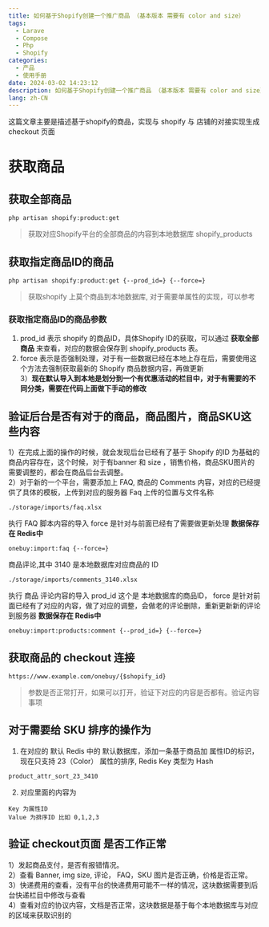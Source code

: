 ```yaml
---
title: 如何基于Shopify创建一个推广商品 （基本版本 需要有 color and size）
tags:
  - Larave
  - Compose
  - Php
  - Shopify
categories:
  - 产品
  - 使用手册
date: 2024-03-02 14:23:12
description: 如何基于Shopify创建一个推广商品 （基本版本 需要有 color and size）
lang: zh-CN
---
```

这篇文章主要是描述基于shopify的商品，实现与 shopify 与 店铺的对接实现生成 checkout 页面

# 获取商品

## 获取全部商品

```
php artisan shopify:product:get
```
> 获取对应Shopify平台的全部商品的内容到本地数据库 shopify_products

## 获取指定商品ID的商品

```
php artisan shopify:product:get {--prod_id=} {--force=}
```
> 获取shopify 上莫个商品到本地数据库, 对于需要单属性的实现，可以参考 

### 获取指定商品ID的商品参数
1) prod_id 表示 shopify 的商品ID，具体Shopify ID的获取，可以通过 **获取全部商品** 来查看，对应的数据会保存到 shopify_products 表。
2) force 表示是否强制处理，对于有一些数据已经在本地上存在后，需要使用这个方法去强制获取最新的 Shopify 商品数据内容，再做更新  
3）**现在默认导入到本地是划分到一个有优惠活动的栏目中，对于有需要的不同分类，需要在代码上面做下手动的修改**

## 验证后台是否有对于的商品，商品图片，商品SKU这些内容
1）在完成上面的操作的时候，就会发现后台已经有了基于 Shopify 的ID 为基础的商品内容存在，这个时候，对于有banner 和 size ，销售价格，商品SKU图片的需要调整的，都会在商品后台去调整。  
2）对于新的一个平台，需要添加上 FAQ, 商品的 Comments 内容，对应的已经提供了具体的模板，上传到对应的服务器
Faq 上传的位置与文件名称
```
./storage/imports/faq.xlsx
```
执行 FAQ 脚本内容的导入 force 是针对与前面已经有了需要做更新处理 **数据保存在 Redis中**
```
onebuy:import:faq {--force=}
```
商品评论,其中 3140 是本地数据库对应商品的 ID
```
./storage/imports/comments_3140.xlsx
```
执行 商品 评论内容的导入 prod_id 这个是 本地数据库的商品ID， force 是针对前面已经有了对应的内容，做了对应的调整，会做老的评论删除，重新更新新的评论到服务器 **数据保存在 Redis中**
```
onebuy:import:products:comment {--prod_id=} {--force=}
```
## 获取商品的 checkout 连接
```
https://www.example.com/onebuy/{$shopify_id}
```
> 参数是否正常打开，如果可以打开，验证下对应的内容是否都有。验证内容事项  

## 对于需要给 SKU 排序的操作为
1) 在对应的 默认 Redis 中的 默认数据库，添加一条基于商品加 属性ID的标识，现在只支持 23（Color） 属性的排序, Redis Key 类型为 Hash

```
product_attr_sort_23_3410
```
2) 对应里面的内容为
```
Key 为属性ID 
Value 为排序ID 比如 0,1,2,3
```

## 验证 checkout页面 是否工作正常
1）发起商品支付，是否有报错情况。  
2）查看 Banner, img size, 评论， FAQ，SKU 图片是否正确，价格是否正常。  
3）快递费用的查看，没有平台的快递费用可能不一样的情况，这块数据需要到后台快递栏目中修改与查看  
4）查看对应的协议内容，文档是否正常，这块数据是基于每个本地数据库与对应的区域来获取识别的  

